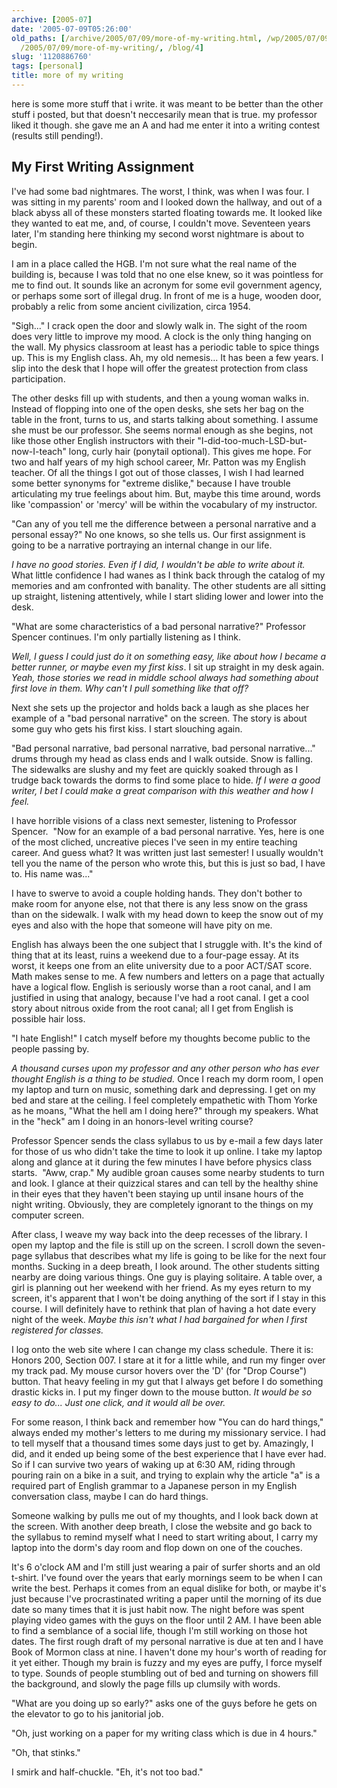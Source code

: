 ```yaml
---
archive: [2005-07]
date: '2005-07-09T05:26:00'
old_paths: [/archive/2005/07/09/more-of-my-writing.html, /wp/2005/07/09/more-of-my-writing/,
  /2005/07/09/more-of-my-writing/, /blog/4]
slug: '1120886760'
tags: [personal]
title: more of my writing
---
```


here is some more stuff that i write. it was meant to be better than the
other stuff i posted, but that doesn't neccesarily mean that is true. my
professor liked it though. she gave me an A and had me enter it into
a writing contest (results still pending!).

## My First Writing Assignment

I've had some bad nightmares. The worst, I think, was when I was four.
I was sitting in my parents' room and I looked down the hallway, and out
of a black abyss all of these monsters started floating towards me. It
looked like they wanted to eat me, and, of course, I couldn't move.
Seventeen years later, I'm standing here thinking my second worst
nightmare is about to begin.

I am in a place called the HGB. I'm not sure what the real name of the
building is, because I was told that no one else knew, so it was pointless
for me to find out. It sounds like an acronym for some evil government
agency, or perhaps some sort of illegal drug. In front of me is a huge,
wooden door, probably a relic from some ancient civilization, circa 1954.

"Sigh..." I crack open the door and slowly walk in. The sight of the room
does very little to improve my mood. A clock is the only thing hanging on
the wall. My physics classroom at least has a periodic table to spice
things up. This is my English class. Ah, my old nemesis... It has been
a few years. I slip into the desk that I hope will offer the greatest
protection from class participation.

The other desks fill up with students, and then a young woman walks in.
Instead of flopping into one of the open desks, she sets her bag on the
table in the front, turns to us, and starts talking about something.
I assume she must be our professor. She seems normal enough as she begins,
not like those other English instructors with their
"I-did-too-much-LSD-but-now-I-teach" long, curly hair (ponytail optional).
This gives me hope. For two and half years of my high school career, Mr.
Patton was my English teacher. Of all the things I got out of those
classes, I wish I had learned some better synonyms for "extreme dislike,"
because I have trouble articulating my true feelings about him. But, maybe
this time around, words like 'compassion' or 'mercy' will be within the
vocabulary of my instructor.

"Can any of you tell me the difference between a personal narrative and
a personal essay?" No one knows, so she tells us. Our first assignment is
going to be a narrative portraying an internal change in our life.

*I have no good stories. Even if I did, I wouldn't be able to write about
it.* What little confidence I had wanes as I think back through the
catalog of my memories and am confronted with banality. The other students
are all sitting up straight, listening attentively, while I start sliding
lower and lower into the desk.

"What are some characteristics of a bad personal narrative?" Professor
Spencer continues. I'm only partially listening as I think.

*Well, I guess I could just do it on something easy, like about how
I became a better runner, or maybe even my first kiss*. I sit up straight
in my desk again. *Yeah, those stories we read in middle school always had
something about first love in them. Why can't I pull something like that
off?*

Next she sets up the projector and holds back a laugh as she places her
example of a "bad personal narrative" on the screen. The story is about
some guy who gets his first kiss. I start slouching again.

"Bad personal narrative, bad personal narrative, bad personal
narrative..." drums through my head as class ends and I walk outside. Snow
is falling. The sidewalks are slushy and my feet are quickly soaked
through as I trudge back towards the dorms to find some place to hide. *If
I were a good writer, I bet I could make a great comparison with this
weather and how I feel.*

I have horrible visions of a class next semester, listening to Professor
Spencer.  "Now for an example of a bad personal narrative. Yes, here is
one of the most cliched, uncreative pieces I've seen in my entire teaching
career. And guess what? It was written just last semester! I usually
wouldn't tell you the name of the person who wrote this, but this is just
so bad, I have to. His name was..."

I have to swerve to avoid a couple holding hands. They don't bother to
make room for anyone else, not that there is any less snow on the grass
than on the sidewalk. I walk with my head down to keep the snow out of my
eyes and also with the hope that someone will have pity on me.

English has always been the one subject that I struggle with. It's the
kind of thing that at its least, ruins a weekend due to a four-page essay.
At its worst, it keeps one from an elite university due to a poor ACT/SAT
score. Math makes sense to me. A few numbers and letters on a page that
actually have a logical flow. English is seriously worse than a root
canal, and I am justified in using that analogy, because I've had a root
canal. I get a cool story about nitrous oxide from the root canal; all
I get from English is possible hair loss.

"I hate English!" I catch myself before my thoughts become public to the
people passing by.

*A thousand curses upon my professor and any other person who has ever
thought English is a thing to be studied.* Once I reach my dorm room,
I open my laptop and turn on music, something dark and depressing. I get
on my bed and stare at the ceiling. I feel completely empathetic with Thom
Yorke as he moans, "What the hell am I doing here?" through my speakers.
What in the "heck" am I doing in an honors-level writing course?

Professor Spencer sends the class syllabus to us by e-mail a few days
later for those of us who didn't take the time to look it up online.
I take my laptop along and glance at it during the few minutes I have
before physics class starts.  "Aww, crap." My audible groan causes some
nearby students to turn and look. I glance at their quizzical stares and
can tell by the healthy shine in their eyes that they haven't been staying
up until insane hours of the night writing. Obviously, they are completely
ignorant to the things on my computer screen.

After class, I weave my way back into the deep recesses of the library.
I open my laptop and the file is still up on the screen. I scroll down the
seven-page syllabus that describes what my life is going to be like for
the next four months. Sucking in a deep breath, I look around. The other
students sitting nearby are doing various things. One guy is playing
solitaire. A table over, a girl is planning out her weekend with her
friend. As my eyes return to my screen, it's apparent that I won't be
doing anything of the sort if I stay in this course. I will definitely
have to rethink that plan of having a hot date every night of the week.
*Maybe this isn't what I had bargained for when I first registered for
classes.*

I log onto the web site where I can change my class schedule. There it is:
Honors 200, Section 007. I stare at it for a little while, and run my
finger over my track pad. My mouse cursor hovers over the 'D' (for "Drop
Course") button. That heavy feeling in my gut that I always get before
I do something drastic kicks in. I put my finger down to the mouse button.
*It would be so easy to do... Just one click, and it would all be over.*

For some reason, I think back and remember how "You can do hard things,"
always ended my mother's letters to me during my missionary service. I had
to tell myself that a thousand times some days just to get by. Amazingly,
I did, and it ended up being some of the best experience that I have ever
had. So if I can survive two years of waking up at 6:30 AM, riding through
pouring rain on a bike in a suit, and trying to explain why the article
"a" is a required part of English grammar to a Japanese person in my
English conversation class, maybe I can do hard things.

Someone walking by pulls me out of my thoughts, and I look back down at
the screen. With another deep breath, I close the website and go back to
the syllabus to remind myself what I need to start writing about, I carry
my laptop into the dorm's day room and flop down on one of the couches.

It's 6 o'clock AM and I'm still just wearing a pair of surfer shorts and
an old t-shirt. I've found over the years that early mornings seem to be
when I can write the best. Perhaps it comes from an equal dislike for
both, or maybe it's just because I've procrastinated writing a paper until
the morning of its due date so many times that it is just habit now. The
night before was spent playing video games with the guys on the floor
until 2 AM. I have been able to find a semblance of a social life, though
I'm still working on those hot dates. The first rough draft of my personal
narrative is due at ten and I have Book of Mormon class at nine. I haven't
done my hour's worth of reading for it yet either. Though my brain is
fuzzy and my eyes are puffy, I force myself to type. Sounds of people
stumbling out of bed and turning on showers fill the background, and
slowly the page fills up clumsily with words.

"What are you doing up so early?" asks one of the guys before he gets on
the elevator to go to his janitorial job.

"Oh, just working on a paper for my writing class which is due in
4 hours."

"Oh, that stinks."

I smirk and half-chuckle. "Eh, it's not too bad."

